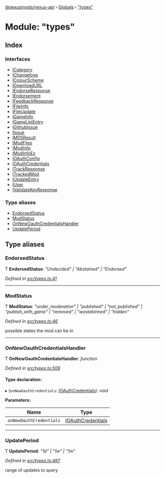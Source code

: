 [@nexusmods/nexus-api](../README.md) › [Globals](../globals.md) › ["types"](_types_.md)

# Module: "types"

## Index

### Interfaces

* [ICategory](../interfaces/_types_.icategory.md)
* [IChangelogs](../interfaces/_types_.ichangelogs.md)
* [IColourScheme](../interfaces/_types_.icolourscheme.md)
* [IDownloadURL](../interfaces/_types_.idownloadurl.md)
* [IEndorseResponse](../interfaces/_types_.iendorseresponse.md)
* [IEndorsement](../interfaces/_types_.iendorsement.md)
* [IFeedbackResponse](../interfaces/_types_.ifeedbackresponse.md)
* [IFileInfo](../interfaces/_types_.ifileinfo.md)
* [IFileUpdate](../interfaces/_types_.ifileupdate.md)
* [IGameInfo](../interfaces/_types_.igameinfo.md)
* [IGameListEntry](../interfaces/_types_.igamelistentry.md)
* [IGithubIssue](../interfaces/_types_.igithubissue.md)
* [IIssue](../interfaces/_types_.iissue.md)
* [IMD5Result](../interfaces/_types_.imd5result.md)
* [IModFiles](../interfaces/_types_.imodfiles.md)
* [IModInfo](../interfaces/_types_.imodinfo.md)
* [IModInfoEx](../interfaces/_types_.imodinfoex.md)
* [IOAuthConfig](../interfaces/_types_.ioauthconfig.md)
* [IOAuthCredentials](../interfaces/_types_.ioauthcredentials.md)
* [ITrackResponse](../interfaces/_types_.itrackresponse.md)
* [ITrackedMod](../interfaces/_types_.itrackedmod.md)
* [IUpdateEntry](../interfaces/_types_.iupdateentry.md)
* [IUser](../interfaces/_types_.iuser.md)
* [IValidateKeyResponse](../interfaces/_types_.ivalidatekeyresponse.md)

### Type aliases

* [EndorsedStatus](_types_.md#endorsedstatus)
* [ModStatus](_types_.md#modstatus)
* [OnNewOauthCredentialsHandler](_types_.md#onnewoauthcredentialshandler)
* [UpdatePeriod](_types_.md#updateperiod)

## Type aliases

###  EndorsedStatus

Ƭ **EndorsedStatus**: *"Undecided" | "Abstained" | "Endorsed"*

*Defined in [src/types.ts:41](https://github.com/Nexus-Mods/node-nexus-api/blob/3265db7/src/types.ts#L41)*

___

###  ModStatus

Ƭ **ModStatus**: *"under_moderation" | "published" | "not_published" | "publish_with_game" | "removed" | "wastebinned" | "hidden"*

*Defined in [src/types.ts:46](https://github.com/Nexus-Mods/node-nexus-api/blob/3265db7/src/types.ts#L46)*

possible states the mod can be in

___

###  OnNewOauthCredentialsHandler

Ƭ **OnNewOauthCredentialsHandler**: *function*

*Defined in [src/types.ts:509](https://github.com/Nexus-Mods/node-nexus-api/blob/3265db7/src/types.ts#L509)*

#### Type declaration:

▸ (`onNewOauthCredentials`: [IOAuthCredentials](../interfaces/_types_.ioauthcredentials.md)): *void*

**Parameters:**

Name | Type |
------ | ------ |
`onNewOauthCredentials` | [IOAuthCredentials](../interfaces/_types_.ioauthcredentials.md) |

___

###  UpdatePeriod

Ƭ **UpdatePeriod**: *"1d" | "1w" | "1m"*

*Defined in [src/types.ts:487](https://github.com/Nexus-Mods/node-nexus-api/blob/3265db7/src/types.ts#L487)*

range of updates to query

